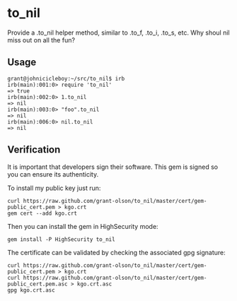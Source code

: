 to_nil
======

Provide a .to_nil helper method, similar to .to_f, .to_i, .to_s, etc.
Why shoul nil miss out on all the fun?

Usage
-----

    grant@johnicicleboy:~/src/to_nil$ irb
    irb(main):001:0> require 'to_nil'
    => true
    irb(main):002:0> 1.to_nil
    => nil
    irb(main):003:0> "foo".to_nil
    => nil
    irb(main):006:0> nil.to_nil
    => nil

Verification
------------

It is important that developers sign their software.  This gem is
signed so you can ensure its authenticity.

To install my public key just run:

    curl https://raw.github.com/grant-olson/to_nil/master/cert/gem-public_cert.pem > kgo.crt
    gem cert --add kgo.crt

Then you can install the gem in HighSecurity mode:

    gem install -P HighSecurity to_nil

The certificate can be validated by checking the associated gpg signature:

    curl https://raw.github.com/grant-olson/to_nil/master/cert/gem-public_cert.pem > kgo.crt
    curl https://raw.github.com/grant-olson/to_nil/master/cert/gem-public_cert.pem.asc > kgo.crt.asc
    gpg kgo.crt.asc

